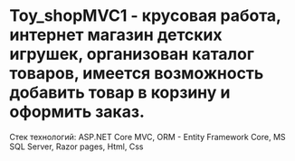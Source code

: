 # Toy_shopMVC1 - крусовая работа, интернет магазин детских игрушек, организован каталог товаров, имеется возможность добавить товар в корзину и оформить заказ.
Стек технологий: ASP.NET Core MVC, ORM - Entity Framework Core, MS SQL Server, Razor pages, Html, Css

